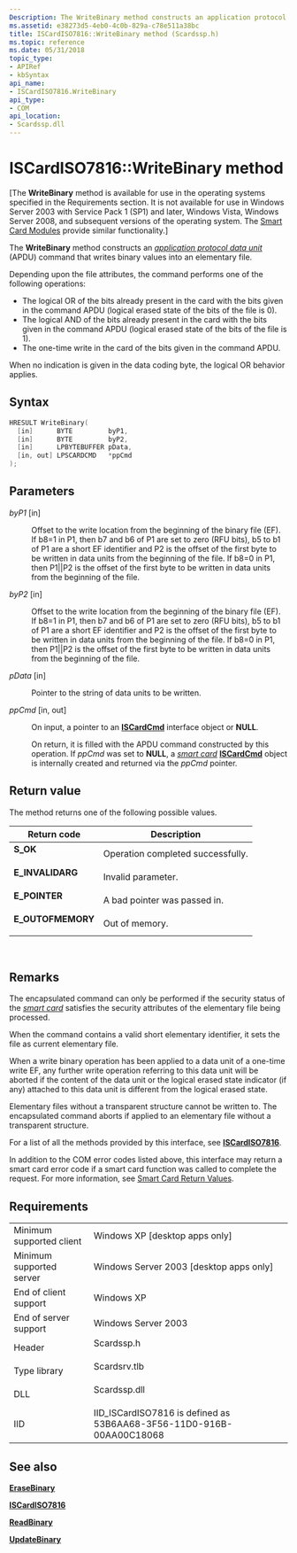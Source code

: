 ```yaml
---
Description: The WriteBinary method constructs an application protocol data unit (APDU) command that writes binary values into an elementary file.
ms.assetid: e38273d5-4eb0-4c0b-829a-c78e511a38bc
title: ISCardISO7816::WriteBinary method (Scardssp.h)
ms.topic: reference
ms.date: 05/31/2018
topic_type: 
- APIRef
- kbSyntax
api_name: 
- ISCardISO7816.WriteBinary
api_type: 
- COM
api_location: 
- Scardssp.dll
---
```


# ISCardISO7816::WriteBinary method

\[The **WriteBinary** method is available for use in the operating systems specified in the Requirements section. It is not available for use in Windows Server 2003 with Service Pack 1 (SP1) and later, Windows Vista, Windows Server 2008, and subsequent versions of the operating system. The [Smart Card Modules](https://msdn.microsoft.com/library/Dd627652(v=VS.85).aspx) provide similar functionality.\]

The **WriteBinary** method constructs an [*application protocol data unit*](https://msdn.microsoft.com/library/ms721532(v=VS.85).aspx) (APDU) command that writes binary values into an elementary file.

Depending upon the file attributes, the command performs one of the following operations:

-   The logical OR of the bits already present in the card with the bits given in the command APDU (logical erased state of the bits of the file is 0).
-   The logical AND of the bits already present in the card with the bits given in the command APDU (logical erased state of the bits of the file is 1).
-   The one-time write in the card of the bits given in the command APDU.

When no indication is given in the data coding byte, the logical OR behavior applies.

## Syntax


```C++
HRESULT WriteBinary(
  [in]      BYTE         byP1,
  [in]      BYTE         byP2,
  [in]      LPBYTEBUFFER pData,
  [in, out] LPSCARDCMD   *ppCmd
);
```



## Parameters

<dl> <dt>

*byP1* \[in\]
</dt> <dd>

Offset to the write location from the beginning of the binary file (EF). If b8=1 in P1, then b7 and b6 of P1 are set to zero (RFU bits), b5 to b1 of P1 are a short EF identifier and P2 is the offset of the first byte to be written in data units from the beginning of the file. If b8=0 in P1, then P1\|\|P2 is the offset of the first byte to be written in data units from the beginning of the file.

</dd> <dt>

*byP2* \[in\]
</dt> <dd>

Offset to the write location from the beginning of the binary file (EF). If b8=1 in P1, then b7 and b6 of P1 are set to zero (RFU bits), b5 to b1 of P1 are a short EF identifier and P2 is the offset of the first byte to be written in data units from the beginning of the file. If b8=0 in P1, then P1\|\|P2 is the offset of the first byte to be written in data units from the beginning of the file.

</dd> <dt>

*pData* \[in\]
</dt> <dd>

Pointer to the string of data units to be written.

</dd> <dt>

*ppCmd* \[in, out\]
</dt> <dd>

On input, a pointer to an [**ISCardCmd**](iscardcmd.md) interface object or **NULL**.

On return, it is filled with the APDU command constructed by this operation. If *ppCmd* was set to **NULL**, a [*smart card*](https://msdn.microsoft.com/library/ms721625(v=VS.85).aspx) [**ISCardCmd**](iscardcmd.md) object is internally created and returned via the *ppCmd* pointer.

</dd> </dl>

## Return value

The method returns one of the following possible values.



| Return code                                                                                   | Description                                  |
|-----------------------------------------------------------------------------------------------|----------------------------------------------|
| <dl> <dt>**S\_OK**</dt> </dl>          | Operation completed successfully.<br/> |
| <dl> <dt>**E\_INVALIDARG**</dt> </dl>  | Invalid parameter.<br/>                |
| <dl> <dt>**E\_POINTER**</dt> </dl>     | A bad pointer was passed in.<br/>      |
| <dl> <dt>**E\_OUTOFMEMORY**</dt> </dl> | Out of memory.<br/>                    |



 

## Remarks

The encapsulated command can only be performed if the security status of the [*smart card*](https://msdn.microsoft.com/library/ms721625(v=VS.85).aspx) satisfies the security attributes of the elementary file being processed.

When the command contains a valid short elementary identifier, it sets the file as current elementary file.

When a write binary operation has been applied to a data unit of a one-time write EF, any further write operation referring to this data unit will be aborted if the content of the data unit or the logical erased state indicator (if any) attached to this data unit is different from the logical erased state.

Elementary files without a transparent structure cannot be written to. The encapsulated command aborts if applied to an elementary file without a transparent structure.

For a list of all the methods provided by this interface, see [**ISCardISO7816**](iscardiso7816.md).

In addition to the COM error codes listed above, this interface may return a smart card error code if a smart card function was called to complete the request. For more information, see [Smart Card Return Values](authentication-return-values.md).

## Requirements



|                                     |                                                                                         |
|-------------------------------------|-----------------------------------------------------------------------------------------|
| Minimum supported client<br/> | Windows XP \[desktop apps only\]<br/>                                             |
| Minimum supported server<br/> | Windows Server 2003 \[desktop apps only\]<br/>                                    |
| End of client support<br/>    | Windows XP<br/>                                                                   |
| End of server support<br/>    | Windows Server 2003<br/>                                                          |
| Header<br/>                   | <dl> <dt>Scardssp.h</dt> </dl>   |
| Type library<br/>             | <dl> <dt>Scardsrv.tlb</dt> </dl> |
| DLL<br/>                      | <dl> <dt>Scardssp.dll</dt> </dl> |
| IID<br/>                      | IID\_ISCardISO7816 is defined as 53B6AA68-3F56-11D0-916B-00AA00C18068<br/>        |



## See also

<dl> <dt>

[**EraseBinary**](iscardiso7816-erasebinary.md)
</dt> <dt>

[**ISCardISO7816**](iscardiso7816.md)
</dt> <dt>

[**ReadBinary**](iscardiso7816-readbinary.md)
</dt> <dt>

[**UpdateBinary**](iscardiso7816-updatebinary.md)
</dt> </dl>

 

 




